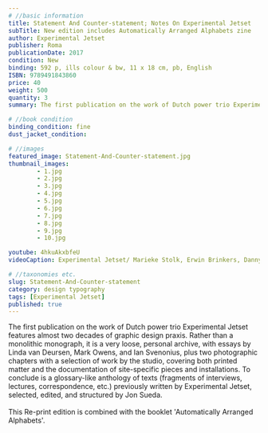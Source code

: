 ```yaml
---
# //basic information
title: Statement And Counter-statement; Notes On Experimental Jetset
subTitle: New edition includes Automatically Arranged Alphabets zine
author: Experimental Jetset
publisher: Roma
publicationDate: 2017
condition: New
binding: 592 p, ills colour & bw, 11 x 18 cm, pb, English
ISBN: 9789491843860
price: 40
weight: 500
quantity: 3
summary: The first publication on the work of Dutch power trio Experimental Jetset features almost two decades of graphic design praxis.

# //book condition
binding_condition: fine
dust_jacket_condition:

# //images
featured_image: Statement-And-Counter-statement.jpg
thumbnail_images:
        - 1.jpg
        - 2.jpg
        - 3.jpg
        - 4.jpg
        - 5.jpg       
        - 6.jpg
        - 7.jpg
        - 8.jpg
        - 9.jpg
        - 10.jpg

youtube: 4hkuAkxbfeU
videoCaption: Experimental Jetset/ Marieke Stolk, Erwin Brinkers, Danny van den Dungen, graphic designers talk to curator Karin Gimm.

# //taxonomies etc.
slug: Statement-And-Counter-statement
category: design typography
tags: [Experimental Jetset]
published: true
---
```



The first publication on the work of Dutch power trio Experimental Jetset features almost two decades of graphic design praxis. Rather than a monolithic monograph, it is a very loose, personal archive, with essays by Linda van Deursen, Mark Owens, and Ian Svenonius, plus two photographic chapters with a selection of work by the studio, covering both printed matter and the documentation of site-specific pieces and installations. To conclude is a glossary-like anthology of texts (fragments of interviews, lectures, correspondence, etc.) previously written by Experimental Jetset, selected, edited, and structured by Jon Sueda. 
<br><br>
This Re-print edition is combined with the booklet 'Automatically Arranged Alphabets'.

